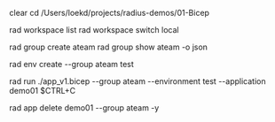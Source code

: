 clear
cd /Users/loekd/projects/radius-demos/01-Bicep

rad workspace list
rad workspace switch local

rad group create ateam
rad group show ateam -o json

rad env create --group ateam test 

rad run ./app_v1.bicep --group ateam --environment test --application demo01
$CTRL+C

rad app delete demo01 --group ateam -y